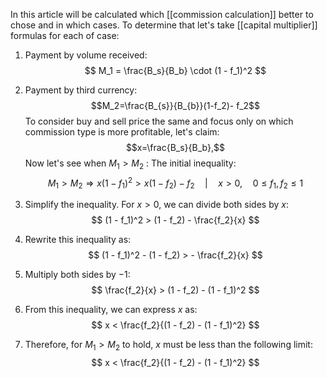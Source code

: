 In this article will be calculated which [[commission calculation]] better to chose and in which cases.
To determine that let's take [[capital multiplier]] formulas for each of case:
1. Payment by volume received:
$$
M_1 = \frac{B_s}{B_b} \cdot (1 - f_1)^2
$$
2. Payment by third currency:
$$M_2=\frac{B_{s}}{B_{b}}(1-f_2)- f_2$$
To consider buy and sell price the same and focus only on which commission type is more profitable, let's claim:
$$x=\frac{B_s}{B_b},$$
Now let's see when $M_1 > M_2$ :
The initial inequality:
$$
M_1 > M_2 \Rightarrow x(1 - f_1)^2 > x(1 - f_2) - f_2 \quad | \quad x>0, \quad 0 \le f_1, f_2 \le 1
$$

1. Simplify the inequality. For $x > 0$, we can divide both sides by $x$:
$$
(1 - f_1)^2 > (1 - f_2) - \frac{f_2}{x}
$$

2. Rewrite this inequality as:
$$
(1 - f_1)^2 - (1 - f_2) > - \frac{f_2}{x}
$$

3. Multiply both sides by $-1$:
$$
\frac{f_2}{x} > (1 - f_2) - (1 - f_1)^2
$$

4. From this inequality, we can express $x$ as:
$$
x < \frac{f_2}{(1 - f_2) - (1 - f_1)^2}
$$

5. Therefore, for $M_1 > M_2$ to hold, $x$ must be less than the following limit:
$$
x < \frac{f_2}{(1 - f_2) - (1 - f_1)^2}
$$

